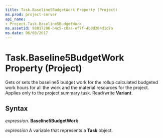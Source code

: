 ```yaml
---
title: Task.Baseline5BudgetWork Property (Project)
ms.prod: project-server
api_name:
- Project.Task.Baseline5BudgetWork
ms.assetid: 98817206-b4c5-c8aa-ef7f-4b0d204d1d7a
ms.date: 06/08/2017
---
```



# Task.Baseline5BudgetWork Property (Project)

Gets or sets the baseline5 budget work for the rollup calculated budgeted work hours for all the work and the material resources for the project. Applies only to the project summary task. Read/write **Variant**.


## Syntax

 _expression_. **Baseline5BudgetWork**

 _expression_ A variable that represents a **Task** object.


